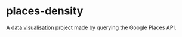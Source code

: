 # places-density
 [A data visualisation project](https://bemayer.github.io/places-density/) made by querying the Google Places API.
